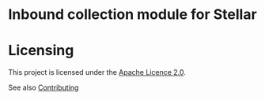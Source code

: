 # Inbound collection module for Stellar

# Licensing

This project is licensed under the [Apache Licence 2.0](./LICENSE).

See also [Contributing](./CONTRIBUTING.md)
